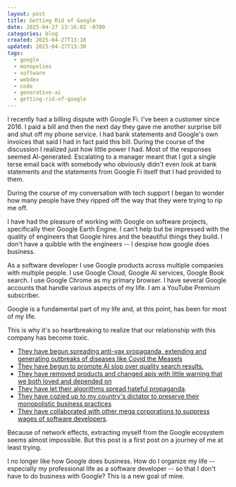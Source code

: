 ```yaml
---
layout: post
title: Getting Rid of Google
date: 2025-04-27 13:16:02 -0700
categories: blog
created: 2025-04-27T13:16
updated: 2025-04-27T13:30
tags:
  - google
  - monopolies
  - software
  - webdev
  - code
  - generative-ai
  - getting-rid-of-google
---
```

I recently had a billing dispute with Google Fi. I've been a customer since 2016. I paid a bill and then the next day they gave me another surprise bill and shut off my phone service. I had bank statements and Google's own invoices that said I had in fact paid this bill. During the course of the discussion I realized just how little power I had. Most of the responses seemed AI-generated. Escalating to a manager meant that I got a single terse email back with somebody who obviously didn't even look at bank statements and the statements from Google Fi itself that I had provided to them. 

During the course of my conversation with tech support I began to wonder how many people have they ripped off the way that they were trying to rip me off. 

I have had the pleasure of working with Google on software projects, specifically their Google Earth Engine. I can't help but be impressed with the quality of engineers that Google hires and the beautiful things they build. I don't have a quibble with the engineers -- I despise how google does business.

As a software developer I use Google products across multiple companies with multiple people. I use Google Cloud, Google AI services, Google Book search.  I use Google Chrome as my primary browser. I have several Google accounts that handle various aspects of my life. I am a YouTube Premium subscriber. 

Google is a fundamental part of my life and, at this point, has been for most of my life.

This is why it's so heartbreaking to realize that our relationship with this company has become toxic.

- [They have begun spreading anti-vax propaganda, extending and generating outbreaks of diseases like Covid the Measels](https://www.theguardian.com/media/2019/feb/01/facebook-youtube-anti-vaccination-misinformation-social-media)
- [They have begun to promote AI slop over quality search results.](https://www.creativebloq.com/ai/googles-ai-slop-invasion-feels-like-the-beginning-of-the-end)
- [They have removed products and changed apis with little warning that we both loved and depended on](https://killedbygoogle.com/)
- [They have let their algorithms spread hateful propaganda](https://www.ucdavis.edu/curiosity/news/youtube-video-recommendations-lead-more-extremist-content-right-leaning-users-researchers).
- [They have cozied up to my country's dictator to preserve their monopolistic business practices](https://arstechnica.com/tech-policy/2024/11/fate-of-googles-search-empire-could-rest-in-trumps-hands/)
- [They have collaborated with other mega corporations to suppress wages of software developers](https://www.latimes.com/business/technology/la-fi-tn-tech-jobs-settlement-20150903-story.html).


Because of network effects, extracting myself from the Google ecosystem seems almost impossible. But this post is a first post on a journey of me at least trying.

I no longer like how Google does business. How do I organize my life -- especially my professional life as a software developer -- so that I don't have to do business with Google? This is a new goal of mine. 